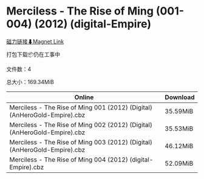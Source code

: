 # Merciless - The Rise of Ming (001-004) (2012) (digital-Empire)

[磁力链接⬇Magnet Link](magnet:?xt=urn:btih:c544b76e63bbf388ba14e5eebfef4f810f146488&dn=Merciless%20-%20The%20Rise%20of%20Ming%20%28001-004%29%20%282012%29%20%28digital-Empire%29)

打包下载📦仍在工事中

文件数：4

总大小：169.34MiB

Online | Download
--- | ---
Merciless - The Rise of Ming 001 (2012) (Digital) (AnHeroGold-Empire).cbz | 35.59MiB
Merciless - The Rise of Ming 002 (2012) (Digital) (AnHeroGold-Empire).cbz | 35.53MiB
Merciless - The Rise of Ming 003 (2012) (Digital) (AnHeroGold-Empire).cbz | 46.12MiB
Merciless - The Rise of Ming 004 (2012) (digital-Empire).cbz | 52.09MiB